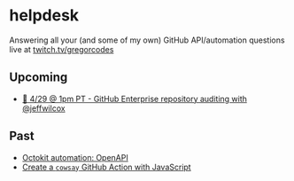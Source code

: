 # helpdesk

Answering all your (and some of my own) GitHub API/automation questions live at [twitch.tv/gregorcodes](https://www.twitch.tv/gregorcodes)

## Upcoming

- [📅 4/29 @ 1pm PT - GitHub Enterprise repository auditing with @jeffwilcox](https://github.com/gr2m/helpdesk/issues/1)

## Past

- [Octokit automation: OpenAPI](https://github.com/gr2m/helpdesk/issues/5)
- [Create a `cowsay` GitHub Action with JavaScript](https://github.com/gr2m/helpdesk/issues/4)
